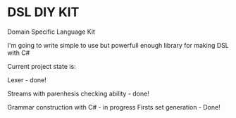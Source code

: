 # DSL DIY KIT
Domain Specific Language Kit

I'm going to write simple to use but powerfull enough library for making DSL with C#

Current project state is:

Lexer - done!

Streams with parenhesis checking ability - done!

Grammar construction with C# - in progress
Firsts set generation - Done!
